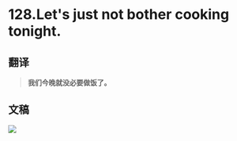 # 128.Let's just not bother cooking tonight.

## 翻译

> **我们今晚就没必要做饭了。**

## 文稿

![](https://cdn.jsdelivr.net/gh/imtianx/speaking180/img/128.jpg)

